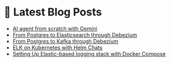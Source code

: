 # 📩 Latest Blog Posts
<!-- BLOG-POST-LIST:START -->
- [AI agent from scratch with Gemini](https://dzlab.github.io/genai/2024/09/15/ai-agent-gemini/)
- [From Postgres to Elasticsearch through Debezium](https://dzlab.github.io/debezium/2024/06/13/debezium-elk/)
- [From Postgres to Kafka through Debezium](https://dzlab.github.io/debezium/2024/06/09/debezium-kafka/)
- [ELK on Kubernetes with Helm Chats](https://dzlab.github.io/monitoring/2024/05/25/elk-k8s-helm/)
- [Setting Up Elastic-based logging stack with Docker Compose](https://dzlab.github.io/monitoring/2024/05/21/elk-docker-compose/)
<!-- BLOG-POST-LIST:END -->
